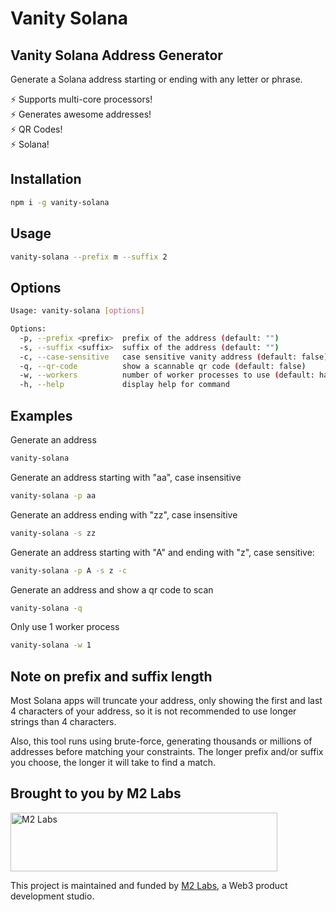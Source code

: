 # Vanity Solana

## Vanity Solana Address Generator

Generate a Solana address starting or ending with any letter or phrase.

⚡️ Supports multi-core processors!<br />
⚡️ Generates awesome addresses!<br />
⚡️ QR Codes!<br />
⚡️ Solana!

## Installation

```sh
npm i -g vanity-solana
```

## Usage

```sh
vanity-solana --prefix m --suffix 2
```

## Options

```sh
Usage: vanity-solana [options]

Options:
  -p, --prefix <prefix>  prefix of the address (default: "")
  -s, --suffix <suffix>  suffix of the address (default: "")
  -c, --case-sensitive   case sensitive vanity address (default: false)
  -q, --qr-code          show a scannable qr code (default: false)
  -w, --workers          number of worker processes to use (default: half the number of CPUs of your system)
  -h, --help             display help for command
```

## Examples

Generate an address

```sh
vanity-solana
```

Generate an address starting with "aa", case insensitive

```sh
vanity-solana -p aa
```

Generate an address ending with "zz", case insensitive

```sh
vanity-solana -s zz
```

Generate an address starting with "A" and ending with "z", case sensitive:

```sh
vanity-solana -p A -s z -c
```

Generate an address and show a qr code to scan

```sh
vanity-solana -q
```

Only use 1 worker process

```sh
vanity-solana -w 1
```

## Note on prefix and suffix length

Most Solana apps will truncate your address, only showing the first and last 4
characters of your address, so it is not recommended to use longer strings
than 4 characters.

Also, this tool runs using brute-force, generating thousands or millions
of addresses before matching your constraints. The longer prefix and/or suffix
you choose, the longer it will take to find a match.

## Brought to you by M2 Labs

<img src="https://m2.xyz/github.png" alt="M2 Labs" width="427" height="94" />

This project is maintained and funded by [M2 Labs](https://m2.xyz), a Web3
product development studio.
